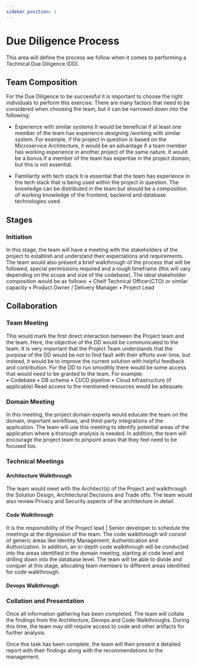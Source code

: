 ```yaml
---
sidebar_position: 1
---
```


# Due Diligence Process

This area will define the process we follow when it comes to performing a Technical Due Diligence (DD).

## Team Composition

For the Due Diligence to be successful it is important to choose the right individuals to perform this exercise.
There are many factors that need to be considered when choosing the team, but it can be narrowed down into the following:

- Experience with similar systems
  It would be beneficial if at least one member of the team has experience designing /working with similar system. For example, if the project in question is based on the Microservice Architecture, it would be an advantage if a team member has working experience in another project of the same nature. It would be a bonus if a member of the team has expertise in the project domain, but this is not essential.

- Familiarity with tech stack
  It is essential that the team has experience in the tech stack that is being used within the project in question. The knowledge can be distributed in the team but should be a composition of working knowledge of the frontend, backend and database technologies used.



## Stages

### Initiation

In this stage, the team will have a meeting with the stakeholders of the project to establish and understand their expectations and requirements.
The team would also present a brief walkthrough of the process that will be followed, special permissions required and a rough timeframe (this will vary depending on the scope and size of the codebase).
The ideal stakeholder composition would be as follows:
• Cheif Technical Officer(CTO) or similar capacity
• Product Owner / Delivery Manager
• Project Lead

## Collaboration

### Team Meeting

This would mark the first direct interaction between the Project team and the team. Here, the objective of the DD would be communicated to the team.
It is very important that the Project Team understands that the purpose of the DD would be not to find fault with their efforts over time, but instead, it would be to improve the current solution with helpful feedback and contribution.
For the DD to run smoothly there would be some access that would need to be granted to the team.
For example:  
• Codebase
• DB schema
• CI/CD pipeline
• Cloud infrastructure (if applicable)
Read access to the mentioned resources would be adequate.

### Domain Meeting

In this meeting, the project domain experts would educate the team on the domain, important workflows, and third-party integrations of the application. The team will use this meeting to identify potential areas of the application where a thorough analysis is needed. In addition, the team will encourage the project team to pinpoint areas that they feel need to be focused too.

### Technical Meetings

#### Architecture Walkthrough

The team would meet with the Architect(s) of the Project and walkthrough the Solution Design, Architectural Decisions and Trade offs. The team would also review Privacy and Security aspects of the architecture in detail.

#### Code Walkthrough

It is the responsibility of the Project lead | Senior developer to schedule the meetings at the digression of the team. The code walkthrough will consist of generic areas like Identity Management, Authentication and Authorization.
In addition, an in-depth code walkthrough will be conducted into the areas identified in the domain meeting, starting at code level and drilling down into the database level. The team will be able to divide and conquer at this stage, allocating team members to different areas identified for code walkthrough.

#### Devops Walkthrough

### Collation and Presentation

Once all information gathering has been completed. The team will collate the findings from the Architecture, Devops and Code Walkthroughs. During this time, the team may still require access to code and other artifacts for further analysis.

Once this task has been complete, the team will then present a detailed report with their findings along with the recommendations to the management.
